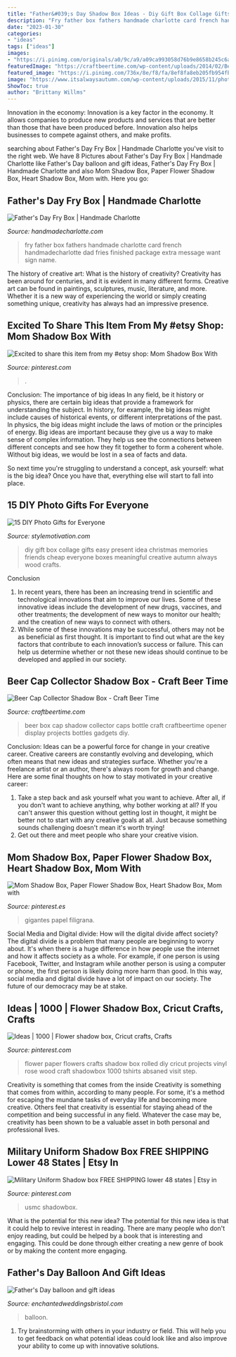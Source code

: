 ```yaml
---
title: "Father&#039;s Day Shadow Box Ideas - Diy Gift Box Collage Gifts Easy Present Idea Christmas Memories Friends Cheap Everyone Boxes Meaningful Creative Autumn Always Wood Crafts"
description: "Fry father box fathers handmade charlotte card french handmadecharlotte dad fries finished package extra message want sign name"
date: "2023-01-30"
categories:
- "ideas"
tags: ["ideas"]
images:
- "https://i.pinimg.com/originals/a0/9c/a9/a09ca993058d76b9e8658b245c6afa69.jpg"
featuredImage: "https://craftbeertime.com/wp-content/uploads/2014/02/BeerCapCollectorShadowBox.jpg"
featured_image: "https://i.pinimg.com/736x/8e/f8/fa/8ef8fa8eb205fb954fbebb2bfff98e61.jpg"
image: "https://www.itsalwaysautumn.com/wp-content/uploads/2015/11/photo-gift-box-diy-handmake-present-christmas-gift-idea-easy-cheap-1.jpg"
ShowToc: true
author: "Brittany Willms"
---
```



Innovation in the economy:
Innovation is a key factor in the economy. It allows companies to produce new products and services that are better than those that have been produced before. Innovation also helps businesses to compete against others, and make profits.

	

		
searching about Father&#039;s Day Fry Box | Handmade Charlotte you've visit to the right web. We have 8 Pictures about Father&#039;s Day Fry Box | Handmade Charlotte like Father&#039;s Day balloon and gift ideas, Father&#039;s Day Fry Box | Handmade Charlotte and also Mom Shadow Box, Paper Flower Shadow Box, Heart Shadow Box, Mom with. Here you go:
		
    
## Father&#039;s Day Fry Box | Handmade Charlotte

<img loading=lazy src="https://www.handmadecharlotte.com/wp-content/uploads/2017/05/FathersDayFryBox_done4.690.jpg" onerror="this.onerror=null;this.src='https://tse4.mm.bing.net/th?id=OIP.j5Tb30YY96AoJOwOrN0fqAHaLE&amp;pid=15.1';" alt="Father&#039;s Day Fry Box | Handmade Charlotte">

_Source: handmadecharlotte.com_

>fry father box fathers handmade charlotte card french handmadecharlotte dad fries finished package extra message want sign name. 

	

The history of creative art: What is the history of creativity?
Creativity has been around for centuries, and it is evident in many different forms. Creative art can be found in paintings, sculptures, music, literature, and more. Whether it is a new way of experiencing the world or simply creating something unique, creativity has always had an impressive presence.

    
## Excited To Share This Item From My #etsy Shop: Mom Shadow Box With

<img loading=lazy src="https://i.pinimg.com/736x/0f/67/6a/0f676a02327537f2dfcce88ad011bbbc.jpg" onerror="this.onerror=null;this.src='https://tse2.mm.bing.net/th?id=OIP.FC7p2p-nsBfOaZZg_Q1hNgHaJ5&amp;pid=15.1';" alt="Excited to share this item from my #etsy shop: Mom Shadow Box With">

_Source: pinterest.com_

>. 

	

Conclusion: The importance of big ideas
In any field, be it history or physics, there are certain big ideas that provide a framework for understanding the subject. In history, for example, the big ideas might include causes of historical events, or different interpretations of the past. In physics, the big ideas might include the laws of motion or the principles of energy.
Big ideas are important because they give us a way to make sense of complex information. They help us see the connections between different concepts and see how they fit together to form a coherent whole. Without big ideas, we would be lost in a sea of facts and data.

So next time you're struggling to understand a concept, ask yourself: what is the big idea? Once you have that, everything else will start to fall into place.

    
## 15 DIY Photo Gifts For Everyone

<img loading=lazy src="https://www.itsalwaysautumn.com/wp-content/uploads/2015/11/photo-gift-box-diy-handmake-present-christmas-gift-idea-easy-cheap-1.jpg" onerror="this.onerror=null;this.src='https://tse2.mm.bing.net/th?id=OIP.WCZEPmXkYki7y6FCTVapxAHaLH&amp;pid=15.1';" alt="15 DIY Photo Gifts for Everyone">

_Source: stylemotivation.com_

>diy gift box collage gifts easy present idea christmas memories friends cheap everyone boxes meaningful creative autumn always wood crafts. 

	

Conclusion
1. In recent years, there has been an increasing trend in scientific and technological innovations that aim to improve our lives. Some of these innovative ideas include the development of new drugs, vaccines, and other treatments; the development of new ways to monitor our health; and the creation of new ways to connect with others.
2. While some of these innovations may be successful, others may not be as beneficial as first thought. It is important to find out what are the key factors that contribute to each innovation’s success or failure. This can help us determine whether or not these new ideas should continue to be developed and applied in our society.

    
## Beer Cap Collector Shadow Box - Craft Beer Time

<img loading=lazy src="https://craftbeertime.com/wp-content/uploads/2014/02/BeerCapCollectorShadowBox.jpg" onerror="this.onerror=null;this.src='https://tse4.mm.bing.net/th?id=OIP.-Og-yX3dgXSONsTycONV5QHaJ4&amp;pid=15.1';" alt="Beer Cap Collector Shadow Box - Craft Beer Time">

_Source: craftbeertime.com_

>beer box cap shadow collector caps bottle craft craftbeertime opener display projects bottles gadgets diy. 

	

Conclusion: Ideas can be a powerful force for change in your creative career.
Creative careers are constantly evolving and developing, which often means that new ideas and strategies surface. Whether you're a freelance artist or an author, there's always room for growth and change. Here are some final thoughts on how to stay motivated in your creative career:
1) Take a step back and ask yourself what you want to achieve. After all, if you don't want to achieve anything, why bother working at all? If you can't answer this question without getting lost in thought, it might be better not to start with any creative goals at all. Just because something sounds challenging doesn't mean it's worth trying!
2) Get out there and meet people who share your creative vision.

    
## Mom Shadow Box, Paper Flower Shadow Box, Heart Shadow Box, Mom With

<img loading=lazy src="https://i.pinimg.com/736x/8e/f8/fa/8ef8fa8eb205fb954fbebb2bfff98e61.jpg" onerror="this.onerror=null;this.src='https://tse2.mm.bing.net/th?id=OIP.UPOwd_6KZlFj-yn1_IdMoAHaJ3&amp;pid=15.1';" alt="Mom Shadow Box, Paper Flower Shadow Box, Heart Shadow Box, Mom with">

_Source: pinterest.es_

>gigantes papel filigrana. 

	

Social Media and Digital divide: How will the digital divide affect society?
The digital divide is a problem that many people are beginning to worry about. It's when there is a huge difference in how people use the internet and how it affects society as a whole. For example, if one person is using Facebook, Twitter, and Instagram while another person is using a computer or phone, the first person is likely doing more harm than good. In this way, social media and digital divide have a lot of impact on our society. The future of our democracy may be at stake.

    
## Ideas | 1000 | Flower Shadow Box, Cricut Crafts, Crafts

<img loading=lazy src="https://i.pinimg.com/originals/a0/9c/a9/a09ca993058d76b9e8658b245c6afa69.jpg" onerror="this.onerror=null;this.src='https://tse2.mm.bing.net/th?id=OIP.0w2WpPlrbtrknkSkMO-_PgHaKU&amp;pid=15.1';" alt="Ideas | 1000 | Flower shadow box, Cricut crafts, Crafts">

_Source: pinterest.com_

>flower paper flowers crafts shadow box rolled diy cricut projects vinyl rose wood craft shadowbox 1000 tshirts absaned visit step. 

	

Creativity is something that comes from the inside
Creativity is something that comes from within, according to many people. For some, it's a method for escaping the mundane tasks of everyday life and becoming more creative. Others feel that creativity is essential for staying ahead of the competition and being successful in any field. Whatever the case may be, creativity has been shown to be a valuable asset in both personal and professional lives.

    
## Military Uniform Shadow Box FREE SHIPPING Lower 48 States | Etsy In

<img loading=lazy src="https://i.pinimg.com/736x/05/49/3e/05493e5c3273c17636ce97ab27188904.jpg" onerror="this.onerror=null;this.src='https://tse1.mm.bing.net/th?id=OIP.-6KMiLFBb2Q8sKPwVlYcZwHaJ3&amp;pid=15.1';" alt="Military Uniform Shadow box FREE SHIPPING lower 48 states | Etsy in">

_Source: pinterest.com_

>usmc shadowbox. 

	

What is the potential for this new idea?
The potential for this new idea is that it could help to revive interest in reading. There are many people who don't enjoy reading, but could be helped by a book that is interesting and engaging. This could be done through either creating a new genre of book or by making the content more engaging.

    
## Father&#039;s Day Balloon And Gift Ideas

<img loading=lazy src="http://www.enchantedweddingsbristol.com/uploads/4/6/9/8/46980855/s542440728562510073_p1435_i3_w3024.jpeg?width=640" onerror="this.onerror=null;this.src='https://tse3.mm.bing.net/th?id=OIP.7w528AOYRUXEwPTorpxO5wHaJ3&amp;pid=15.1';" alt="Father&#039;s Day balloon and gift ideas">

_Source: enchantedweddingsbristol.com_

>balloon. 

	

1. Try brainstorming with others in your industry or field. This will help you to get feedback on what potential ideas could look like and also improve your ability to come up with innovative solutions.

